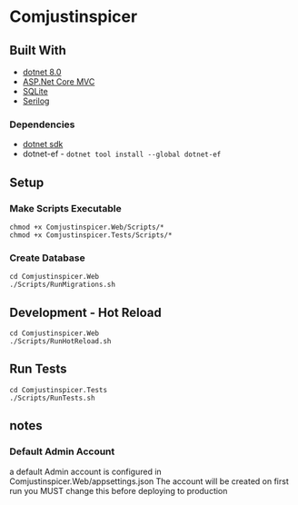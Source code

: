# Comjustinspicer

## Built With
* [dotnet 8.0](https://dotnet.microsoft.com)
* [ASP.Net Core MVC](https://dotnet.microsoft.com/en-us/apps/aspnet)
* [SQLite](https://sqlite.org/)
* [Serilog](https://serilog.net/)

### Dependencies
* [dotnet sdk](ttps://dotnet.microsoft.com/en-us/download/dotnet/8.0)
* dotnet-ef - ```dotnet tool install --global dotnet-ef```

## Setup

### Make Scripts Executable
```
chmod +x Comjustinspicer.Web/Scripts/*
chmod +x Comjustinspicer.Tests/Scripts/*
```

### Create Database
```
cd Comjustinspicer.Web
./Scripts/RunMigrations.sh
```

## Development - Hot Reload
```
cd Comjustinspicer.Web
./Scripts/RunHotReload.sh
```

## Run Tests
```
cd Comjustinspicer.Tests
./Scripts/RunTests.sh
```

## notes
### Default Admin Account
a default Admin account is configured in Comjustinspicer.Web/appsettings.json
The account will be created on first run
you MUST change this before deploying to production

